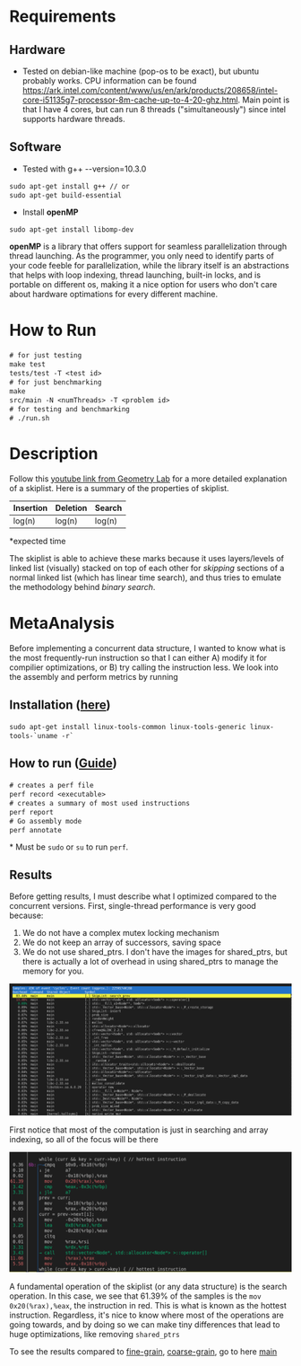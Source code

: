 # Requirements

## Hardware
- Tested on debian-like machine (pop-os to be exact), but ubuntu probably works. CPU information can be found https://ark.intel.com/content/www/us/en/ark/products/208658/intel-core-i51135g7-processor-8m-cache-up-to-4-20-ghz.html. Main point is that I have 4 cores, but can run 8 threads ("simultaneously") since intel supports hardware threads.


## Software
- Tested with g++ --version=10.3.0
```
sudo apt-get install g++ // or
sudo apt-get build-essential
```
-  Install **openMP**
```
sudo apt-get install libomp-dev
```

**openMP** is a library that offers support for seamless parallelization through thread launching. As the programmer, you only need to identify parts of your code feeble for parallelization, while the library itself is an abstractions that helps with loop indexing, thread launching, built-in locks, and is portable on different os, making it a nice option for users who don't care about hardware optimations for every different machine. 

# How to Run
```
# for just testing
make test
tests/test -T <test id>
# for just benchmarking
make
src/main -N <numThreads> -T <problem id>
# for testing and benchmarking
# ./run.sh
```
# Description

Follow this [youtube link from Geometry Lab](https://www.youtube.com/watch?v=NDGpsfwAaqo&t=705s&ab_channel=GeometryLab) for a more detailed explanation of a skiplist. Here is a summary of the properties of skiplist. 

| Insertion | Deletion | Search |
| --------- | -------- | ------ |
| log(n)    | log(n)   | log(n) |

\*expected time

The skiplist is able to achieve these marks because it uses layers/levels of linked list (visually) stacked on top of each other for *skipping* sections of a normal linked list (which has linear time search), and thus tries to emulate the methodology behind *binary search*. 


# MetaAnalysis

Before implementing a concurrent data structure, I wanted to know what is the most frequently-run instruction so that I can either A) modify it for compilier optimizations, or B) try calling the instruction less. We look into the assembly and perform metrics by running

## Installation ([here](https://askubuntu.com/questions/50145/how-to-install-perf-monitoring-tool))
```
sudo apt-get install linux-tools-common linux-tools-generic linux-tools-`uname -r`
```

## How to run ([Guide](https://perf.wiki.kernel.org/index.php/Tutorial#Period_and_rate))
```
# creates a perf file
perf record <executable>
# creates a summary of most used instructions
perf report
# Go assembly mode
perf annotate
```
\* Must be `sudo` or `su` to run `perf`. 

## Results

Before getting results, I must describe what I optimized compared to the concurrent versions. First, single-thread performance is very good because:
1) We do not have a complex mutex locking mechanism 
2) We do not keep an array of successors, saving space 
3) We do not use shared_ptrs. I don't have the images for shared_ptrs, but there is actually a lot of overhead in using shared_ptrs to manage the memory for you.

![](imgs/perf_sequential.png)

First notice that most of the computation is just in searching and array indexing, so all of the focus will be there

![](imgs/perf_annotate.png)

A fundamental operation of the skiplist (or any data structure) is the search operation. In this case, we see that 61.39% of the samples is the `mov 0x20(%rax),%eax`, the instruction in red. This is what is known as the hottest instruction. Regardless, it's nice to know where most of the operations are going towards, and by doing so we can make tiny differences that lead to huge optimizations, like removing `shared_ptrs`

To see the results compared to [fine-grain](https://github.com/bustin11/parallel-skiplist/tree/fine-grain), [coarse-grain](https://github.com/bustin11/parallel-skiplist/tree/coarse-grain), go to here [main](https://github.com/bustin11/parallel-skiplist/tree/main)